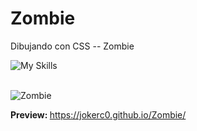 # Zombie
Dibujando con CSS -- Zombie

![My Skills](https://skillicons.dev/icons?i=html,css)
<br><br>

![Zombie](https://github.com/JokerC0/Zombie/assets/129913584/f70caad4-5709-4aee-9a34-e06161288b61)

<b>Preview: </b> https://jokerc0.github.io/Zombie/
